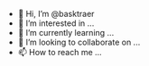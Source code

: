 - 👋 Hi, I’m @basktraer
- 👀 I’m interested in ...
- 🌱 I’m currently learning ...
- 💞️ I’m looking to collaborate on ...
- 📫 How to reach me ...

<!---
basktraer/basktraer is a ✨ special ✨ repository because its `README.md` (this file) appears on your GitHub profile.
You can click the Preview link to take a look at your changes.
--->
